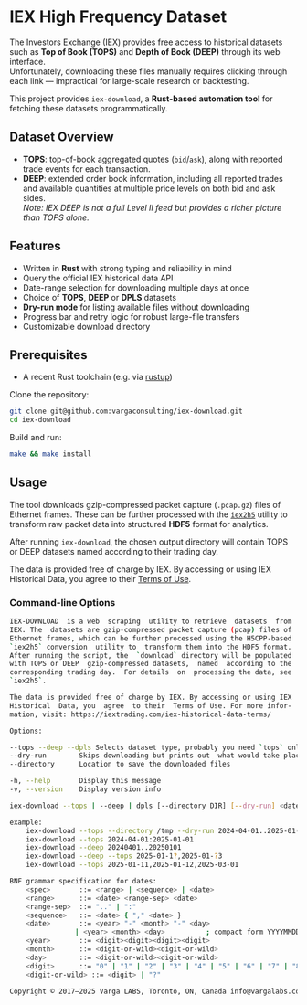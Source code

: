 # IEX High Frequency Dataset

The Investors Exchange (IEX) provides free access to historical datasets such as **Top of Book (TOPS)** and **Depth of Book (DEEP)** through its web interface.  
Unfortunately, downloading these files manually requires clicking through each link — impractical for large-scale research or backtesting.  

This project provides `iex-download`, a **Rust-based automation tool** for fetching these datasets programmatically.

## Dataset Overview

- **TOPS**: top-of-book aggregated quotes (`bid`/`ask`), along with reported trade events for each transaction.  
- **DEEP**: extended order book information, including all reported trades and available quantities at multiple price levels on both bid and ask sides.  
  *Note: IEX DEEP is not a full Level II feed but provides a richer picture than TOPS alone.*

## Features

- Written in **Rust** with strong typing and reliability in mind  
- Query the official IEX historical data API  
- Date-range selection for downloading multiple days at once  
- Choice of **TOPS**, **DEEP** or **DPLS** datasets  
- **Dry-run mode** for listing available files without downloading  
- Progress bar and retry logic for robust large-file transfers  
- Customizable download directory  

## Prerequisites

- A recent Rust toolchain (e.g. via [rustup](https://rustup.rs/))  

Clone the repository:

```bash
git clone git@github.com:vargaconsulting/iex-download.git
cd iex-download
````

Build and run:

```bash
make && make install
```

## Usage

The tool downloads gzip-compressed packet capture (`.pcap.gz`) files of Ethernet frames.
These can be further processed with the [`iex2h5`](https://github.com/vargaconsulting/iex2h5) utility to transform raw packet data into structured **HDF5** format for analytics.

After running `iex-download`, the chosen output directory will contain TOPS or DEEP datasets named according to their trading day.

The data is provided free of charge by IEX.
By accessing or using IEX Historical Data, you agree to their [Terms of Use](https://iextrading.com/iex-historical-data-terms/).

### Command-line Options

```bash
IEX-DOWNLOAD  is a web  scraping  utility to retrieve  datasets  from
IEX. The  datasets are gzip-compressed packet capture (pcap) files of
Ethernet frames, which can be further processed using the H5CPP-based
`iex2h5` conversion  utility to  transform them into the HDF5 format.
After running the script, the  `download` directory will be populated
with TOPS or DEEP  gzip-compressed datasets,  named  according to the
corresponding trading day.  For details  on  processing the data, see
`iex2h5`. 

The data is provided free of charge by IEX. By accessing or using IEX
Historical  Data, you  agree  to their  Terms of Use. For more infor-
mation, visit: https://iextrading.com/iex-historical-data-terms/

Options:

--tops --deep --dpls Selects dataset type, probably you need `tops` only
--dry-run        Skips downloading but prints out  what would take place
--directory      Location to save the downloaded files

-h, --help       Display this message
-v, --version    Display version info

iex-download --tops | --deep | dpls [--directory DIR] [--dry-run] <date specification>

example:
    iex-download --tops --directory /tmp --dry-run 2024-04-01..2025-01-01
    iex-download --tops 2024-04-01:2025-01-01
    iex-download --deep 20240401..20250101
    iex-download --deep --tops 2025-01-1?,2025-01-?3
    iex-download --tops 2025-01-11,2025-01-12,2025-03-01

BNF grammar specification for dates:
    <spec>       ::= <range> | <sequence> | <date>
    <range>      ::= <date> <range-sep> <date>
    <range-sep>  ::= ".." | ":"
    <sequence>   ::= <date> { "," <date> }
    <date>       ::= <year> "-" <month> "-" <day>
                | <year> <month> <day>          ; compact form YYYYMMDD
    <year>       ::= <digit><digit><digit><digit>
    <month>      ::= <digit-or-wild><digit-or-wild>
    <day>        ::= <digit-or-wild><digit-or-wild>
    <digit>      ::= "0" | "1" | "2" | "3" | "4" | "5" | "6" | "7" | "8" | "9"
    <digit-or-wild> ::= <digit> | "?"

Copyright © 2017–2025 Varga LABS, Toronto, ON, Canada info@vargalabs.com
```

[100]: https://en.wikipedia.org/wiki/Web_scraping
[101]: https://iextrading.com/trading/market-data/
[102]: https://steven-varga.ca/site/iex2h5/
[103]: https://steven-varga.ca/iex2h5/